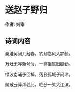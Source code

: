 # 送赵子野归

**作者**: 刘宰

## 诗词内容

秦淮契阔几经春，钓月临风入梦频。

万灶无哗新号令，一樽相属旧殷勤。

绿波南浦予回棹，落日孤城子问津。

聚散云萍浑若此，临分一笑大江滨。

